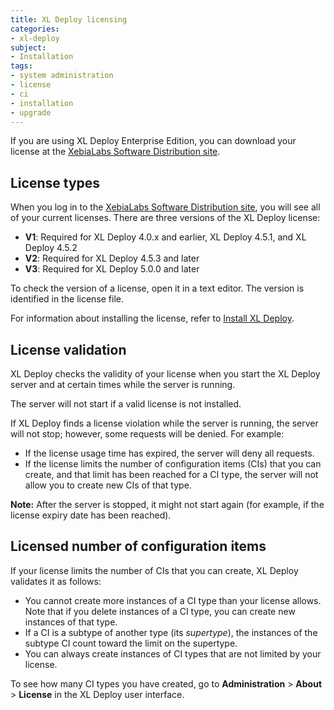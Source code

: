 ```yaml
---
title: XL Deploy licensing
categories:
- xl-deploy
subject:
- Installation
tags:
- system administration
- license
- ci
- installation
- upgrade
---
```


If you are using XL Deploy Enterprise Edition, you can download your license at the [XebiaLabs Software Distribution site](https://dist.xebialabs.com/).

## License types

When you log in to the [XebiaLabs Software Distribution site](https://dist.xebialabs.com/), you will see all of your current licenses. There are three versions of the XL Deploy license:

* **V1**: Required for XL Deploy 4.0.x and earlier, XL Deploy 4.5.1, and XL Deploy 4.5.2
* **V2**: Required for XL Deploy 4.5.3 and later
* **V3**: Required for XL Deploy 5.0.0 and later

To check the version of a license, open it in a text editor. The version is identified in the license file.

For information about installing the license, refer to [Install XL Deploy](/xl-deploy/how-to/install-xl-deploy.html#install-the-license).

## License validation

XL Deploy checks the validity of your license when you start the XL Deploy server and at certain times while the server is running.

The server will not start if a valid license is not installed.

If XL Deploy finds a license violation while the server is running, the server will not stop; however, some requests will be denied. For example:

* If the license usage time has expired, the server will deny all requests.
* If the license limits the number of configuration items (CIs) that you can create, and that limit has been reached for a CI type, the server will not allow you to create new CIs of that type.

**Note:** After the server is stopped, it might not start again (for example, if the license expiry date has been reached).

## Licensed number of configuration items

If your license limits the number of CIs that you can create, XL Deploy validates it as follows:

* You cannot create more instances of a CI type than your license allows. Note that if you delete instances of a CI type, you can create new instances of that type.
* If a CI is a subtype of another type (its *supertype*), the instances of the subtype CI count toward the limit on the supertype. 
* You can always create instances of CI types that are not limited by your license.

To see how many CI types you have created, go to **Administration** > **About** > **License** in the XL Deploy user interface.
